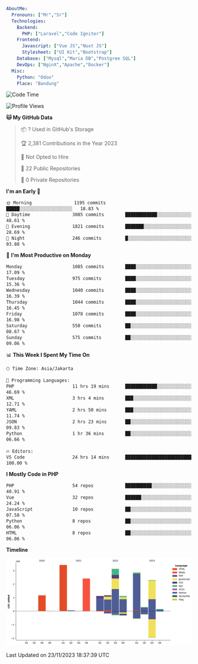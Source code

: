 ```yaml
AboutMe:
  Pronouns: ["Mr","Sr"]
  Technologies:
    Backend:
      PHP: ["Laravel","Code Igniter"]
    Frontend:
      Javascript: ["Vue JS","Nuxt JS"]
      Stylesheet: ["UI Kit","Bootstrap"]
    Database: ["Mysql","Maria DB","Postgree SQL"]
    DevOps: ["NginX","Apache","Docker"]
  Misc:
    Python: "Odoo"
    Place: "Bandung"
```

<!--START_SECTION:waka-->
![Code Time](http://img.shields.io/badge/Code%20Time-845%20hrs%204%20mins-blue)

![Profile Views](http://img.shields.io/badge/Profile%20Views-0-blue)

**🐱 My GitHub Data** 

> 📦 ? Used in GitHub's Storage 
 > 
> 🏆 2,381 Contributions in the Year 2023
 > 
> 🚫 Not Opted to Hire
 > 
> 📜 22 Public Repositories 
 > 
> 🔑 0 Private Repositories 
 > 
**I'm an Early 🐤** 

```text
🌞 Morning                1195 commits        █████░░░░░░░░░░░░░░░░░░░░   18.83 % 
🌆 Daytime                3085 commits        ████████████░░░░░░░░░░░░░   48.61 % 
🌃 Evening                1821 commits        ███████░░░░░░░░░░░░░░░░░░   28.69 % 
🌙 Night                  246 commits         █░░░░░░░░░░░░░░░░░░░░░░░░   03.88 % 
```
📅 **I'm Most Productive on Monday** 

```text
Monday                   1085 commits        ████░░░░░░░░░░░░░░░░░░░░░   17.09 % 
Tuesday                  975 commits         ████░░░░░░░░░░░░░░░░░░░░░   15.36 % 
Wednesday                1040 commits        ████░░░░░░░░░░░░░░░░░░░░░   16.39 % 
Thursday                 1044 commits        ████░░░░░░░░░░░░░░░░░░░░░   16.45 % 
Friday                   1078 commits        ████░░░░░░░░░░░░░░░░░░░░░   16.98 % 
Saturday                 550 commits         ██░░░░░░░░░░░░░░░░░░░░░░░   08.67 % 
Sunday                   575 commits         ██░░░░░░░░░░░░░░░░░░░░░░░   09.06 % 
```


📊 **This Week I Spent My Time On** 

```text
🕑︎ Time Zone: Asia/Jakarta

💬 Programming Languages: 
PHP                      11 hrs 19 mins      ████████████░░░░░░░░░░░░░   46.69 % 
XML                      3 hrs 4 mins        ███░░░░░░░░░░░░░░░░░░░░░░   12.71 % 
YAML                     2 hrs 50 mins       ███░░░░░░░░░░░░░░░░░░░░░░   11.74 % 
JSON                     2 hrs 23 mins       ██░░░░░░░░░░░░░░░░░░░░░░░   09.83 % 
Python                   1 hr 36 mins        ██░░░░░░░░░░░░░░░░░░░░░░░   06.66 % 

🔥 Editors: 
VS Code                  24 hrs 14 mins      █████████████████████████   100.00 % 
```

**I Mostly Code in PHP** 

```text
PHP                      54 repos            ██████████░░░░░░░░░░░░░░░   40.91 % 
Vue                      32 repos            ██████░░░░░░░░░░░░░░░░░░░   24.24 % 
JavaScript               10 repos            ██░░░░░░░░░░░░░░░░░░░░░░░   07.58 % 
Python                   8 repos             ██░░░░░░░░░░░░░░░░░░░░░░░   06.06 % 
HTML                     8 repos             ██░░░░░░░░░░░░░░░░░░░░░░░   06.06 % 
```



**Timeline**

![Lines of Code chart](https://raw.githubusercontent.com/vheins/vheins/main/assets/bar_graph.png)


 Last Updated on 23/11/2023 18:37:39 UTC
<!--END_SECTION:waka-->
